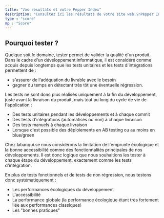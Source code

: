 ```yaml
---
title: "Vos résultats et votre Pepper Index"
description: "Consultez ici les résultats de votre site web.\nPepper Index et Muchas Glacias by LABANQUI.SE"
type : "score"
mp : "Score"
---
```


## Pourquoi tester ?

Quelque soit le domaine, tester permet de valider la qualité d'un produit. Dans le cadre d'un développement informatique, il est considéré comme acquis depuis longtemps que les tests unitaires et les tests d'intégrations permettent de :
- s'assurer de l'adéquation du livrable avec le besoin
- gagner du temps en détectant très tôt une éventuelle régression.

Les tests ne sont donc plus réalisés uniquement à la fin du développement, juste avant la livraison du produit, mais tout au long du cycle de vie de l'application :
- Des tests unitaires pendant les développements et à chaque commit
- Des tests d'intégrations (automatisés ou non) à chaque livraison
- Des tests manuels à chaque livraison
- Lorsque c'est possible des déploiements en AB testing ou au moins en blue/green

Chez labanqui.se nous considérons la limitation de l'emprunte écologique et la bonne accessibilité comme des fonctionnalités principales de nos développements. Il est donc logique que nous souhaitions les tester à chaque étape du développement, exactement comme les tests d'intégration.

En plus de tests fonctionnels et de tests de non régression, nous testons donc systématiquement :
- Les performances écologiques du développement
- L'accessibilité
- La performance globale (la performance écologique étant très fortement liée aux performances classiques)
- Les "bonnes pratiques"


